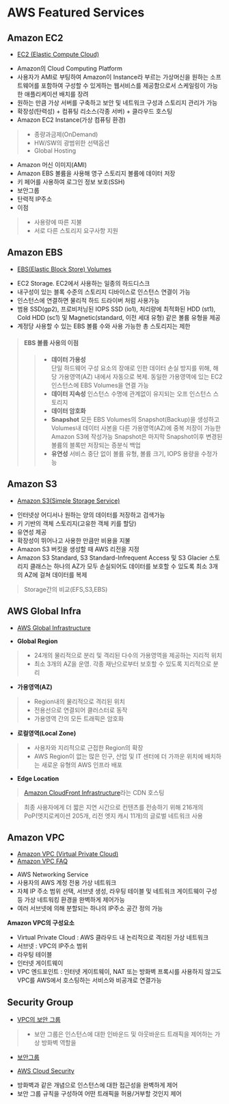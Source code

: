 AWS Featured Services
=====================
Amazon EC2
--------
+ [EC2 (Elastic Compute Cloud)][a]

[a]:https://docs.aws.amazon.com/ko_kr/AWSEC2/latest/UserGuide/concepts.html
+ Amazon의 Cloud Computing Platform
+ 사용자가 AMI로 부팅하여 Amazon이 Instance라 부르는 가상머신을 원하는 소프트웨어를 포함하여 구성할 수 있게하는 웹서비스를 제공함으로서 스케일링이 가능한 애플리케이션 배치를 장려
+ 원하는 만큼 가상 서버를 구축하고 보안 및 네트워크 구성과 스토리지 관리가 가능
+ 확장성(탄력성) + 컴퓨팅 리소스(각종 서버) + 클라우드 호스팅
+ Amazon EC2 Instance(가상 컴퓨팅 환경)
> + 종량과금제(OnDemand)    
> + HW/SW의 광범위한 선택옵션      
> + Global Hosting   
+ Amazon 머신 이미지(AMI)
+ Amazon EBS 볼륨을 사용해 영구 스토리지 볼륨에 데이터 저장
+ 키 페어를 사용하여 로그인 정보 보호(SSH)
+ 보안그룹
+ 탄력적 IP주소
+ 이점
> + 사용량에 따른 지불     
> + 서로 다른 스토리지 요구사항 지원

Amazon EBS
--------
+ [EBS(Elastic Block Store) Volumes][b]

[b]:https://docs.aws.amazon.com/ko_kr/AWSEC2/latest/UserGuide/ebs-volumes.html
+ EC2 Storage. EC2에서 사용하는 일종의 하드디스크
+ 내구성이 있는 블록 수준의 스토리지 디바이스로 인스턴스 연결이 가능
+ 인스턴스에 연결하면 물리적 하드 드라이버 처럼 사용가능
+ 범용 SSD(gp2), 프로비저닝된 IOPS SSD (io1), 처리량에 최적화된 HDD (st1), Cold HDD (sc1) 및 Magnetic(standard, 이전 세대 유형) 같은 볼륨 유형을 제공
+ 계정당 사용할 수 있는 EBS 볼륨 수와 사용 가능한 총 스토리지는 제한
> #### EBS 볼륨 사용의 이점
>> + **데이터 가용성**       
>> 단일 하드웨어 구성 요소의 장애로 인한 데이터 손실 방지를 위해, 해당 가용영역(AZ) 내에서 자동으로 복제. 동일한 가용영역에 있는 EC2인스턴스에 EBS Volumes을 연결 가능
>> + **데이터 지속성**
>> 인스턴스 수명에 관계없이 유지되는 오프 인스턴스 스토리지
>> + **데이터 암호화**
>> + **Snapshot**
>> 모든 EBS Volumes의 Snapshot(Backup)을 생성하고 Volumes내 데이터 사본을 다른 가용영역(AZ)에 중복 저장이 가능한 Amazon S3에 작성가능
>> Snapshot은 마지막 Snapshot이후 변경된 볼륨의 블록만 저장되는 증분식 백업
>> + **유연성**
>> 서비스 중단 없이 볼륨 유형, 볼륨 크기, IOPS 용량을 수정가능

Amazon S3
--------
+ [Amazon S3(Simple Storage Service)][c]

[c]:https://aws.amazon.com/ko/s3/faqs/
+ 인터넷상 어디서나 원하는 양의 데이터를 저장하고 검색가능
+ 키 기반의 객체 스토리지(고유한 객체 키를 할당)
+ 유연성 제공
+ 확장성이 뛰어나고 사용한 만큼만 비용을 지불
+ Amazon S3 버킷을 생성할 때 AWS 리전을 지정
+ Amazon S3 Standard, S3 Standard-Infrequent Access 및 S3 Glacier 스토리지 클래스는 하나의 AZ가 모두 손실되어도 데이터를 보호할 수 있도록 최소 3개의 AZ에 걸쳐 데이터를 복제
> Storage간의 비교(EFS,S3,EBS)

AWS Global Infra
--------
+ [AWS Global Infrastructure][d]

[d]:https://aws.amazon.com/ko/about-aws/global-infrastructure/
+ **Global Region**     
> + 24개의 물리적으로 분리 및 격리된 다수의 가용영역을 제공하는 지리적 위치
> + 최소 3개의 AZ을 운영. 각종 재난으로부터 보호할 수 있도록 지리적으로 분리
+ **가용영역(AZ)**
> + Region내의 물리적으로 격리된 위치
> + 전용선으로 연결되어 클러스터로 동작
> + 가용영역 간의 모든 트래픽은 암호화
+ **로컬영역(Local Zone)**
> + 사용자와 지리적으로 근접한 Region의 확장
> + AWS Region이 없는 많은 인구, 산업 및 IT 센터에 더 가까운 위치에 배치하는 새로운 유형의 AWS 인프라 배포
+ **Edge Location**

> [Amazon CloudFront Infrastructure][e]라는 CDN 호스팅

[e]:https://aws.amazon.com/ko/cloudfront/features/
>
> 최종 사용자에게 더 짧은 지연 시간으로 컨텐츠를 전송하기 위해 216개의 PoP(엣지로케이션 205개, 리전 엣지 캐시 11개)의 글로벌 네트워크 사용


Amazon VPC
--------
+ [Amazon VPC (Virtual Private Cloud)][f]
+ [Amazon VPC FAQ][g]

[f]:https://docs.aws.amazon.com/ko_kr/vpc/latest/userguide/what-is-amazon-vpc.html
[g]:https://aws.amazon.com/ko/vpc/faqs/
+ AWS Networking Service
+ 사용자의 AWS 계정 전용 가상 네트워크
+ 자체 IP 주소 범위 선택, 서브넷 생성, 라우팅 테이블 및 네트워크 게이트웨이 구성 등 가상 네트워킹 환경을 완벽하게 제어가능
+ 여러 서브넷에 의해 분할되는 하나의 IP주소 공간 정의 가능

**Amazon VPC의 구성요소**
+ Virtual Private Cloud : AWS 클라우드 내 논리적으로 격리된 가상 네트워크
+ 서브넷 : VPC의 IP주소 범위
+ 라우팅 테이블
+ 인터넷 게이트웨이
+ VPC 엔드포인트 : 인터넷 게이트웨이, NAT 또는 방화벽 프록시를 사용하지 않고도 VPC를 AWS에서 호스팅하는 서비스와 비공개로 연결가능



Security Group
--------
+ [VPC의 보안 그룹][j]

[j]:https://docs.aws.amazon.com/ko_kr/vpc/latest/userguide/VPC_SecurityGroups.html
> + 보안 그룹은 인스턴스에 대한 인바운드 및 아웃바운드 트래픽을 제어하는 가상 방화벽 역할을  
+ [보안그룹][h]

[h]:http://d0.awsstatic.com/International/ko_KR/whitepapers/AWS_Security_Whitepaper_Overview.pdf
+ [AWS Cloud Security][i]

[i]:https://aws.amazon.com/ko/security/
+ 방화벽과 같은 개념으로 인스턴스에 대한 접근성을 완벽하게 제어
+ 보안 그룹 규칙을 구성하여 어떤 트래픽을 허용/거부할 것인지 제어
